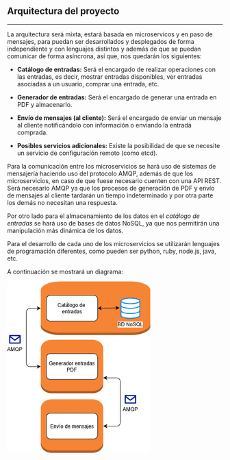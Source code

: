 ## Arquitectura del proyecto
---

La arquitectura será mixta, estará basada en microservicos y en paso de mensajes, para puedan ser desarrollados y desplegados de forma independiente y con lenguajes distintos y además de que se puedan comunicar de forma asíncrona, así que, nos quedarán los siguientes:

- **Catálogo de entradas:** Será el encargado de realizar operaciones con las entradas, es decir, mostrar entradas disponibles, ver entradas asociadas a un usuario, comprar una entrada, etc.
- **Generador de entradas:** Será el encargado de generar una entrada en PDF y almacenarlo.
- **Envío de mensajes (al cliente):** Será el encargado de enviar un mensaje al cliente notificándolo con información o enviando la entrada comprada.

- **Posibles servicios adicionales:** Existe la posibilidad de que se necesite un servicio de configuración remoto (como etcd).

Para la comunicación entre los microservicios se hará uso de sistemas de mensajería haciendo uso del protocolo AMQP, además de que los microservicios, en caso de que fuese necesario cuenten con una API REST. Será necesario AMQP ya que los procesos de generación de PDF y envío de mensajes al cliente tardarán un tiempo indeterminado y por otra parte los demás no necesitan una respuesta.

Por otro lado para el almacenamiento de los datos en el *catálogo de entradas* se hará uso de bases de datos NoSQL, ya que nos permitirán una manipulación más dinámica de los datos.

Para el desarrollo de cada uno de los microservicios se utilizarán lenguajes de programación diferentes, como pueden ser python, ruby, node.js, java, etc.

A continuación se mostrará un diagrama:

![Diagrama ARQ](https://github.com/iMiguel10/Proyecto-CC/blob/master/img/arquitectura-cc.png)
